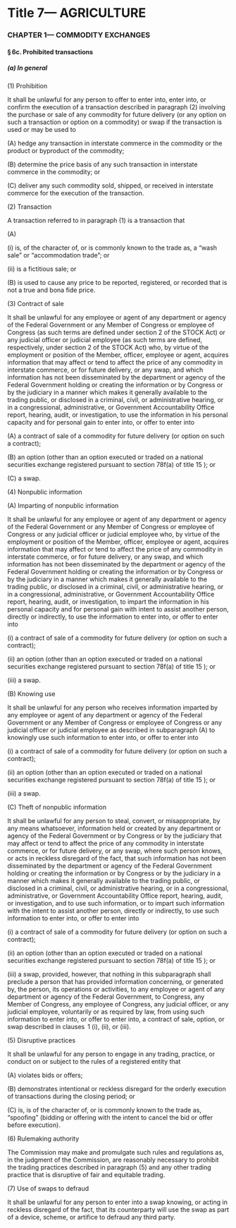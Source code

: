 
# Title 7— AGRICULTURE
### CHAPTER 1— COMMODITY EXCHANGES
#### § 6c. Prohibited transactions
##### (a) In general

(1) Prohibition

It shall be unlawful for any person to offer to enter into, enter into, or confirm the execution of a transaction described in paragraph (2) involving the purchase or sale of any commodity for future delivery (or any option on such a transaction or option on a commodity) or swap if the transaction is used or may be used to

(A) hedge any transaction in interstate commerce in the commodity or the product or byproduct of the commodity;

(B) determine the price basis of any such transaction in interstate commerce in the commodity; or

(C) deliver any such commodity sold, shipped, or received in interstate commerce for the execution of the transaction.

(2) Transaction

A transaction referred to in paragraph (1) is a transaction that

(A)

(i) is, of the character of, or is commonly known to the trade as, a “wash sale” or “accommodation trade”; or

(ii) is a fictitious sale; or

(B) is used to cause any price to be reported, registered, or recorded that is not a true and bona fide price.

(3) Contract of sale

It shall be unlawful for any employee or agent of any department or agency of the Federal Government or any Member of Congress or employee of Congress (as such terms are defined under section 2 of the STOCK Act) or any judicial officer or judicial employee (as such terms are defined, respectively, under section 2 of the STOCK Act) who, by virtue of the employment or position of the Member, officer, employee or agent, acquires information that may affect or tend to affect the price of any commodity in interstate commerce, or for future delivery, or any swap, and which information has not been disseminated by the department or agency of the Federal Government holding or creating the information or by Congress or by the judiciary in a manner which makes it generally available to the trading public, or disclosed in a criminal, civil, or administrative hearing, or in a congressional, administrative, or Government Accountability Office report, hearing, audit, or investigation, to use the information in his personal capacity and for personal gain to enter into, or offer to enter into

(A) a contract of sale of a commodity for future delivery (or option on such a contract);

(B) an option (other than an option executed or traded on a national securities exchange registered pursuant to section 78f(a) of title 15 ); or

(C) a swap.

(4) Nonpublic information

(A) Imparting of nonpublic information

It shall be unlawful for any employee or agent of any department or agency of the Federal Government or any Member of Congress or employee of Congress or any judicial officer or judicial employee who, by virtue of the employment or position of the Member, officer, employee or agent, acquires information that may affect or tend to affect the price of any commodity in interstate commerce, or for future delivery, or any swap, and which information has not been disseminated by the department or agency of the Federal Government holding or creating the information or by Congress or by the judiciary in a manner which makes it generally available to the trading public, or disclosed in a criminal, civil, or administrative hearing, or in a congressional, administrative, or Government Accountability Office report, hearing, audit, or investigation, to impart the information in his personal capacity and for personal gain with intent to assist another person, directly or indirectly, to use the information to enter into, or offer to enter into

(i) a contract of sale of a commodity for future delivery (or option on such a contract);

(ii) an option (other than an option executed or traded on a national securities exchange registered pursuant to section 78f(a) of title 15 ); or

(iii) a swap.

(B) Knowing use

It shall be unlawful for any person who receives information imparted by any employee or agent of any department or agency of the Federal Government or any Member of Congress or employee of Congress or any judicial officer or judicial employee as described in subparagraph (A) to knowingly use such information to enter into, or offer to enter into

(i) a contract of sale of a commodity for future delivery (or option on such a contract);

(ii) an option (other than an option executed or traded on a national securities exchange registered pursuant to section 78f(a) of title 15 ); or

(iii) a swap.

(C) Theft of nonpublic information

It shall be unlawful for any person to steal, convert, or misappropriate, by any means whatsoever, information held or created by any department or agency of the Federal Government or by Congress or by the judiciary that may affect or tend to affect the price of any commodity in interstate commerce, or for future delivery, or any swap, where such person knows, or acts in reckless disregard of the fact, that such information has not been disseminated by the department or agency of the Federal Government holding or creating the information or by Congress or by the judiciary in a manner which makes it generally available to the trading public, or disclosed in a criminal, civil, or administrative hearing, or in a congressional, administrative, or Government Accountability Office report, hearing, audit, or investigation, and to use such information, or to impart such information with the intent to assist another person, directly or indirectly, to use such information to enter into, or offer to enter into

(i) a contract of sale of a commodity for future delivery (or option on such a contract);

(ii) an option (other than an option executed or traded on a national securities exchange registered pursuant to section 78f(a) of title 15 ); or

(iii) a swap, provided, however, that nothing in this subparagraph shall preclude a person that has provided information concerning, or generated by, the person, its operations or activities, to any employee or agent of any department or agency of the Federal Government, to Congress, any Member of Congress, any employee of Congress, any judicial officer, or any judicial employee, voluntarily or as required by law, from using such information to enter into, or offer to enter into, a contract of sale, option, or swap described in clauses  1 (i), (ii), or (iii).

(5) Disruptive practices

It shall be unlawful for any person to engage in any trading, practice, or conduct on or subject to the rules of a registered entity that

(A) violates bids or offers;

(B) demonstrates intentional or reckless disregard for the orderly execution of transactions during the closing period; or

(C) is, is of the character of, or is commonly known to the trade as, “spoofing” (bidding or offering with the intent to cancel the bid or offer before execution).

(6) Rulemaking authority

The Commission may make and promulgate such rules and regulations as, in the judgment of the Commission, are reasonably necessary to prohibit the trading practices described in paragraph (5) and any other trading practice that is disruptive of fair and equitable trading.

(7) Use of swaps to defraud

It shall be unlawful for any person to enter into a swap knowing, or acting in reckless disregard of the fact, that its counterparty will use the swap as part of a device, scheme, or artifice to defraud any third party.
